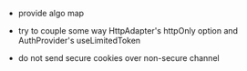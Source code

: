 * provide algo map

* try to couple some way HttpAdapter's httpOnly option and AuthProvider's useLimitedToken
* do not send secure cookies over non-secure channel
